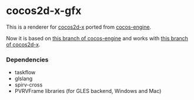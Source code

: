 # cocos2d-x-gfx

This is a renderer for [cocos2d-x](https://github.com/cocos2d/cocos2d-x) ported from [cocos-engine](https://github.com/cocos/cocos-engine).

Now it is based on [this branch of cocos-engine](https://github.com/cocos/cocos-engine/tree/v3.5.0) and works with [this branch of cocos2d-x](https://github.com/Xrysnow/cocos2d-x/tree/gfx).

### Dependencies

- taskflow
- glslang
- spirv-cross
- PVRVFrame libraries (for GLES backend, Windows and Mac)
